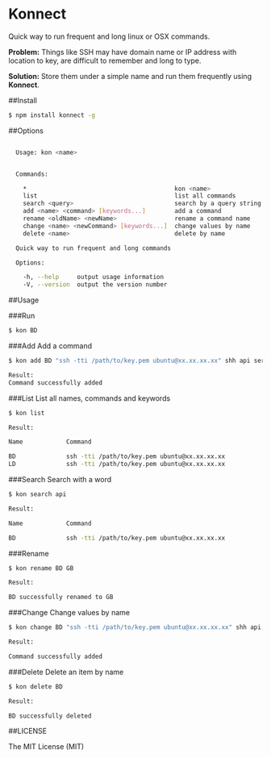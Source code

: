 # Konnect
Quick way to run frequent and long linux or OSX commands.

**Problem:** Things like SSH may have domain name or IP address with location to key, are difficult to remember and long to type.

**Solution:** Store them under a simple name and run them frequently using **Konnect**.  

##Install
```bash
$ npm install konnect -g
```

##Options
```bash

  Usage: kon <name>


  Commands:

    *                                         kon <name>
    list                                      list all commands
    search <query>                            search by a query string
    add <name> <command> [keywords...]        add a command
    rename <oldName> <newName>                rename a command name
    change <name> <newCommand> [keywords...]  change values by name
    delete <name>                             delete by name

  Quick way to run frequent and long commands

  Options:

    -h, --help     output usage information
    -V, --version  output the version number

```

##Usage

###Run
```bash
$ kon BD
```

###Add
Add a command

```bash
$ kon add BD "ssh -tti /path/to/key.pem ubuntu@xx.xx.xx.xx" shh api server aws

Result:
Command successfully added
```

###List
List all names, commands and keywords

```bash
$ kon list

Result:

Name			Command												                    Keywords

BD				ssh -tti /path/to/key.pem ubuntu@xx.xx.xx.xx			shh,api,server,aws
LD				ssh -tti /path/to/key.pem ubuntu@xx.xx.xx.xx			shh,admin,server,aws

```

###Search
Search with a word

```bash
$ kon search api

Result:

Name			Command												                    Keywords

BD				ssh -tti /path/to/key.pem ubuntu@xx.xx.xx.xx			shh,api,server,aws

```

###Rename

```bash
$ kon rename BD GB

Result:

BD successfully renamed to GB

```

###Change
Change values by name

```bash
$ kon change BD "ssh -tti /path/to/key.pem ubuntu@xx.xx.xx.xx" shh api server aws

Result:

Command successfully added

```

###Delete
Delete an item by name

```bash
$ kon delete BD

Result:

BD successfully deleted

```


##LICENSE

The MIT License (MIT)
